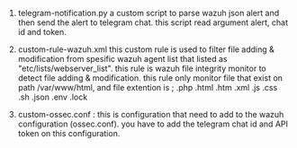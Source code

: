 1. telegram-notification.py
   	a custom script to parse wazuh json alert and then send the alert to telegram chat. this script read argument alert, chat id and token.
    
3. custom-rule-wazuh.xml
	this custom rule is used to filter file adding & modification from spesific wazuh agent list that listed as "etc/lists/webserver_list". this rule is wazuh file integrity monitor to detect file adding & modification. this rule only monitor file that exist on path /var/www/html, and file extention is ; .php .html .htm .xml .js .css .sh .json .env .lock
    
3. custom-ossec.conf :
   	this is configuration that need to add to the wazuh configuration (ossec.conf). you have to add the telegram chat id and API token on this configuration.
